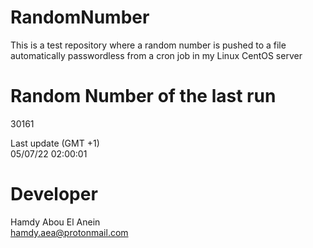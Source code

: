 # RandomNumber    
This is a test repository where a random number is pushed to a file automatically passwordless from a cron job in my Linux CentOS server    
# Random Number of the last run   
30161
      
Last update (GMT +1)    
05/07/22 02:00:01
# Developer    
Hamdy Abou El Anein   
hamdy.aea@protonmail.com

